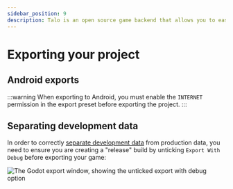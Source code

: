 ```yaml
---
sidebar_position: 9
description: Talo is an open source game backend that allows you to easily add leaderboards, stats, data persistence and more to your Godot game.
---
```


# Exporting your project

## Android exports

:::warning
When exporting to Android, you must enable the `INTERNET` permission in the export preset before exporting the project.
:::

## Separating development data

In order to correctly [separate development data](/docs/godot/dev-data) from production data, you need to ensure you are creating a "release" build by unticking `Export With Debug` before exporting your game:

![The Godot export window, showing the unticked export with debug option](/img/godot-export-debug.png)
